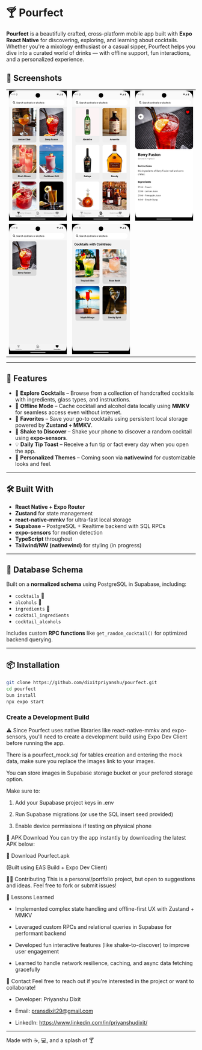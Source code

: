 # 🍸 Pourfect

**Pourfect** is a beautifully crafted, cross-platform mobile app built with **Expo React Native** for discovering, exploring, and learning about cocktails. Whether you're a mixology enthusiast or a casual sipper, Pourfect helps you dive into a curated world of drinks — with offline support, fun interactions, and a personalized experience.

## 📸 Screenshots

<div align="center">

<table>
  <tr>
    <td align="center">
      <img src="./assets/images/screenshots/1.png" alt="Home Screen" width="200"/>
    </td>
    <td align="center">
      <img src="./assets/images/screenshots/2.png" alt="Cocktail Detail" width="200"/>
    </td>
    <td align="center">
      <img src="./assets/images/screenshots/3.png" alt="Alcohol List" width="200"/>
    </td>
  </tr>
  <tr>
    <td align="center">
      <img src="./assets/images/screenshots/4.png" alt="Favorites Screen" width="200"/>
    </td>
    <td align="center">
      <img src="./assets/images/screenshots/5.png" alt="Tip of the Day" width="200"/>
    </td>
  </tr>
</table>

</div>


---

## 🚀 Features

- 🧭 **Explore Cocktails** – Browse from a collection of handcrafted cocktails with ingredients, glass types, and instructions.
- 💾 **Offline Mode** – Cache cocktail and alcohol data locally using **MMKV** for seamless access even without internet.
- 🌟 **Favorites** – Save your go-to cocktails using persistent local storage powered by **Zustand + MMKV**.
- 📳 **Shake to Discover** – Shake your phone to discover a random cocktail using **expo-sensors**.
- 💡 **Daily Tip Toast** – Receive a fun tip or fact every day when you open the app.
- 🧪 **Personalized Themes** – Coming soon via **nativewind** for customizable looks and feel.

---

## 🛠️ Built With

- **React Native + Expo Router**
- **Zustand** for state management
- **react-native-mmkv** for ultra-fast local storage
- **Supabase** – PostgreSQL + Realtime backend with SQL RPCs
- **expo-sensors** for motion detection
- **TypeScript** throughout
- **Tailwind/NW (nativewind)** for styling (in progress)

---

## 🧱 Database Schema

Built on a **normalized schema** using PostgreSQL in Supabase, including:

- `cocktails` 🍹
- `alcohols` 🥃
- `ingredients` 🌿
- `cocktail_ingredients`
- `cocktail_alcohols`

Includes custom **RPC functions** like `get_random_cocktail()` for optimized backend querying.

---

## 📦 Installation

```bash
git clone https://github.com/dixitpriyanshu/pourfect.git
cd pourfect
bun install
npx expo start

```

### Create a Development Build

⚠️ Since Pourfect uses native libraries like react-native-mmkv and expo-sensors, you'll need to create a development build using Expo Dev Client before running the app.

There is a pourfect_mock.sql for tables creation and entering the mock data, make sure you replace the images link to your images.

You can store images in Supabase storage bucket or your prefered storage option.

Make sure to:

1. Add your Supabase project keys in .env

2. Run Supabase migrations (or use the SQL insert seed provided)

3. Enable device permissions if testing on physical phone


📲 APK Download
You can try the app instantly by downloading the latest APK below:

🔗 Download Pourfect.apk

(Built using EAS Build + Expo Dev Client)

🧑‍💻 Contributing
This is a personal/portfolio project, but open to suggestions and ideas. Feel free to fork or submit issues!






🧠 Lessons Learned

- Implemented complex state handling and offline-first UX with Zustand + MMKV

- Leveraged custom RPCs and relational queries in Supabase for performant backend

- Developed fun interactive features (like shake-to-discover) to improve user engagement

- Learned to handle network resilience, caching, and async data fetching gracefully

📮 Contact
Feel free to reach out if you're interested in the project or want to collaborate!

- Developer: Priyanshu Dixit

- Email: <pransdixit29@gmail.com>

- LinkedIn: <https://www.linkedin.com/in/priyanshudixit/>

-----------

Made with ☕, 💻, and a splash of 🍸

